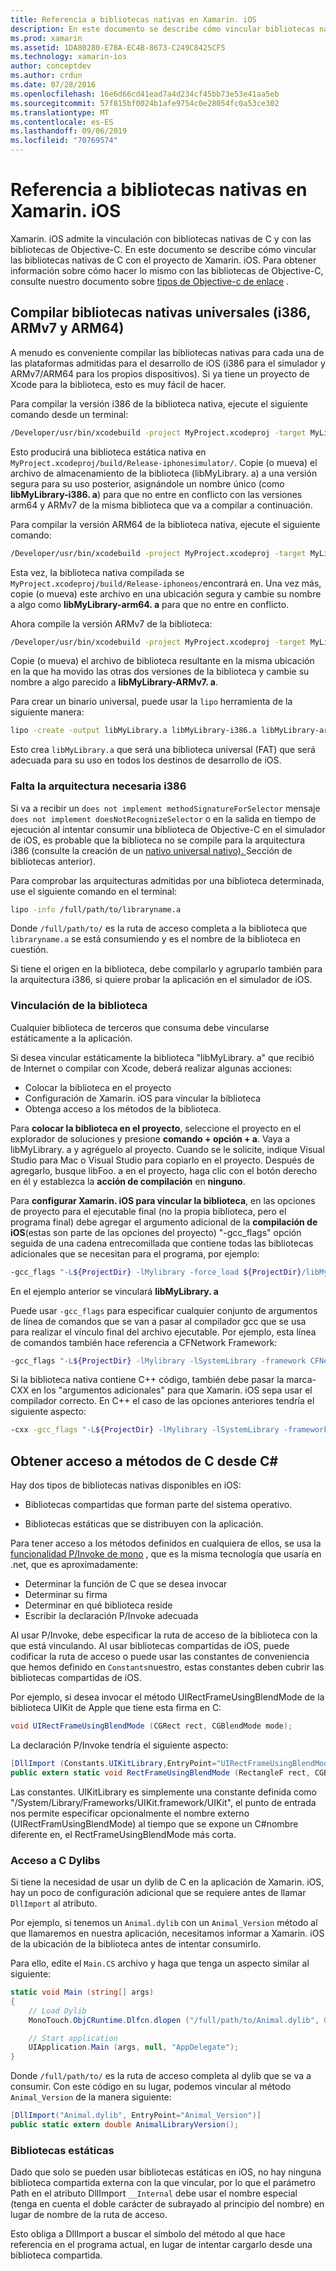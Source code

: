 ```yaml
---
title: Referencia a bibliotecas nativas en Xamarin. iOS
description: En este documento se describe cómo vincular bibliotecas nativas de C a una aplicación de Xamarin. iOS. Describe cómo crear bibliotecas nativas universales y obtener acceso a métodos de C#C desde.
ms.prod: xamarin
ms.assetid: 1DA80280-E78A-EC4B-8673-C249C8425CF5
ms.technology: xamarin-ios
author: conceptdev
ms.author: crdun
ms.date: 07/28/2016
ms.openlocfilehash: 16e6d66cd41ead7a4d234cf45bb73e53e41aa5eb
ms.sourcegitcommit: 57f815bf0024b1afe9754c0e28054fc0a53ce302
ms.translationtype: MT
ms.contentlocale: es-ES
ms.lasthandoff: 09/06/2019
ms.locfileid: "70769574"
---
```

# <a name="referencing-native-libraries-in-xamarinios"></a>Referencia a bibliotecas nativas en Xamarin. iOS

Xamarin. iOS admite la vinculación con bibliotecas nativas de C y con las bibliotecas de Objective-C. En este documento se describe cómo vincular las bibliotecas nativas de C con el proyecto de Xamarin. iOS. Para obtener información sobre cómo hacer lo mismo con las bibliotecas de Objective-C, consulte nuestro documento sobre [tipos de Objective-c de enlace](~/ios/platform/binding-objective-c/index.md) .

<a name="building_native" />

## <a name="building-universal-native-libraries-i386-armv7-and-arm64"></a>Compilar bibliotecas nativas universales (i386, ARMv7 y ARM64)

A menudo es conveniente compilar las bibliotecas nativas para cada una de las plataformas admitidas para el desarrollo de iOS (i386 para el simulador y ARMv7/ARM64 para los propios dispositivos). Si ya tiene un proyecto de Xcode para la biblioteca, esto es muy fácil de hacer.

Para compilar la versión i386 de la biblioteca nativa, ejecute el siguiente comando desde un terminal:

```bash
/Developer/usr/bin/xcodebuild -project MyProject.xcodeproj -target MyLibrary -sdk iphonesimulator -arch i386 -configuration Release clean build
```

Esto producirá una biblioteca estática nativa en `MyProject.xcodeproj/build/Release-iphonesimulator/`. Copie (o mueva) el archivo de almacenamiento de la biblioteca (libMyLibrary. a) a una versión segura para su uso posterior, asignándole un nombre único (como **libMyLibrary-i386. a**) para que no entre en conflicto con las versiones arm64 y ARMv7 de la misma biblioteca que va a compilar a continuación.

Para compilar la versión ARM64 de la biblioteca nativa, ejecute el siguiente comando:

```bash
/Developer/usr/bin/xcodebuild -project MyProject.xcodeproj -target MyLibrary -sdk iphoneos -arch arm64 -configuration Release clean build
```

Esta vez, la biblioteca nativa compilada se `MyProject.xcodeproj/build/Release-iphoneos/`encontrará en. Una vez más, copie (o mueva) este archivo en una ubicación segura y cambie su nombre a algo como **libMyLibrary-arm64. a** para que no entre en conflicto.

Ahora compile la versión ARMv7 de la biblioteca:

```bash
/Developer/usr/bin/xcodebuild -project MyProject.xcodeproj -target MyLibrary -sdk iphoneos -arch armv7 -configuration Release clean build
```

Copie (o mueva) el archivo de biblioteca resultante en la misma ubicación en la que ha movido las otras dos versiones de la biblioteca y cambie su nombre a algo parecido a **libMyLibrary-ARMv7. a**.

Para crear un binario universal, puede usar la `lipo` herramienta de la siguiente manera:

```bash
lipo -create -output libMyLibrary.a libMyLibrary-i386.a libMyLibrary-arm64.a libMyLibrary-armv7.a
```

Esto crea `libMyLibrary.a` que será una biblioteca universal (FAT) que será adecuada para su uso en todos los destinos de desarrollo de iOS.

### <a name="missing-required-architecture-i386"></a>Falta la arquitectura necesaria i386

Si va a recibir un `does not implement methodSignatureForSelector` mensaje `does not implement doesNotRecognizeSelector` o en la salida en tiempo de ejecución al intentar consumir una biblioteca de Objective-C en el simulador de iOS, es probable que la biblioteca no se compile para la arquitectura i386 (consulte la creación de un [nativo universal nativo). ](#building_native)Sección de bibliotecas anterior).

Para comprobar las arquitecturas admitidas por una biblioteca determinada, use el siguiente comando en el terminal:

```bash
lipo -info /full/path/to/libraryname.a
```

Donde `/full/path/to/` es la ruta de acceso completa a la biblioteca que `libraryname.a` se está consumiendo y es el nombre de la biblioteca en cuestión.

Si tiene el origen en la biblioteca, debe compilarlo y agruparlo también para la arquitectura i386, si quiere probar la aplicación en el simulador de iOS.

### <a name="linking-your-library"></a>Vinculación de la biblioteca

Cualquier biblioteca de terceros que consuma debe vincularse estáticamente a la aplicación. 

Si desea vincular estáticamente la biblioteca "libMyLibrary. a" que recibió de Internet o compilar con Xcode, deberá realizar algunas acciones:

- Colocar la biblioteca en el proyecto
- Configuración de Xamarin. iOS para vincular la biblioteca
- Obtenga acceso a los métodos de la biblioteca.

Para **colocar la biblioteca en el proyecto**, seleccione el proyecto en el explorador de soluciones y presione **comando + opción + a**. Vaya a libMyLibrary. a y agréguelo al proyecto. Cuando se le solicite, indique Visual Studio para Mac o Visual Studio para copiarlo en el proyecto. Después de agregarlo, busque libFoo. a en el proyecto, haga clic con el botón derecho en él y establezca la **acción de compilación** en **ninguno**.

Para **configurar Xamarin. iOS para vincular la biblioteca**, en las opciones de proyecto para el ejecutable final (no la propia biblioteca, pero el programa final) debe agregar el argumento adicional de la **compilación de iOS**(estas son parte de las opciones del proyecto) "-gcc_flags" opción seguida de una cadena entrecomillada que contiene todas las bibliotecas adicionales que se necesitan para el programa, por ejemplo:

```bash
-gcc_flags "-L${ProjectDir} -lMylibrary -force_load ${ProjectDir}/libMyLibrary.a"
```

En el ejemplo anterior se vinculará **libMyLibrary. a**

Puede usar `-gcc_flags` para especificar cualquier conjunto de argumentos de línea de comandos que se van a pasar al compilador gcc que se usa para realizar el vínculo final del archivo ejecutable. Por ejemplo, esta línea de comandos también hace referencia a CFNetwork Framework:

```bash
-gcc_flags "-L${ProjectDir} -lMylibrary -lSystemLibrary -framework CFNetwork -force_load ${ProjectDir}/libMyLibrary.a"
```

Si la biblioteca nativa contiene C++ código, también debe pasar la marca-CXX en los "argumentos adicionales" para que Xamarin. iOS sepa usar el compilador correcto. En C++ el caso de las opciones anteriores tendría el siguiente aspecto:

```bash
-cxx -gcc_flags "-L${ProjectDir} -lMylibrary -lSystemLibrary -framework CFNetwork -force_load ${ProjectDir}/libMyLibrary.a"
```

<a name="Accessing_C_Methods_from_C#" />

## <a name="accessing-c-methods-from-c35"></a>Obtener acceso a métodos de C desde C&#35;

Hay dos tipos de bibliotecas nativas disponibles en iOS:

- Bibliotecas compartidas que forman parte del sistema operativo.

- Bibliotecas estáticas que se distribuyen con la aplicación.

Para tener acceso a los métodos definidos en cualquiera de ellos, se usa la [funcionalidad P/Invoke de mono](https://www.mono-project.com/docs/advanced/pinvoke/) , que es la misma tecnología que usaría en .net, que es aproximadamente:

- Determinar la función de C que se desea invocar
- Determinar su firma
- Determinar en qué biblioteca reside
- Escribir la declaración P/Invoke adecuada

Al usar P/Invoke, debe especificar la ruta de acceso de la biblioteca con la que está vinculando. Al usar bibliotecas compartidas de iOS, puede codificar la ruta de acceso o puede usar las constantes de conveniencia que hemos definido en `Constants`nuestro, estas constantes deben cubrir las bibliotecas compartidas de iOS.

Por ejemplo, si desea invocar el método UIRectFrameUsingBlendMode de la biblioteca UIKit de Apple que tiene esta firma en C:

```csharp
void UIRectFrameUsingBlendMode (CGRect rect, CGBlendMode mode);
```

La declaración P/Invoke tendría el siguiente aspecto:

```csharp
[DllImport (Constants.UIKitLibrary,EntryPoint="UIRectFrameUsingBlendMode")]
public extern static void RectFrameUsingBlendMode (RectangleF rect, CGBlendMode blendMode);
```

Las constantes. UIKitLibrary es simplemente una constante definida como "/System/Library/Frameworks/UIKit.framework/UIKit", el punto de entrada nos permite especificar opcionalmente el nombre externo (UIRectFramUsingBlendMode) al tiempo que se expone un C#nombre diferente en, el RectFrameUsingBlendMode más corta.

<a name="Accessing_C_Dylibs" />

### <a name="accessing-c-dylibs"></a>Acceso a C Dylibs

Si tiene la necesidad de usar un dylib de C en la aplicación de Xamarin. iOS, hay un poco de configuración adicional que se requiere antes de llamar `DllImport` al atributo.

Por ejemplo, si tenemos un `Animal.dylib` con un `Animal_Version` método al que llamaremos en nuestra aplicación, necesitamos informar a Xamarin. iOS de la ubicación de la biblioteca antes de intentar consumirlo.

Para ello, edite el `Main.CS` archivo y haga que tenga un aspecto similar al siguiente:

```csharp
static void Main (string[] args)
{
    // Load Dylib
    MonoTouch.ObjCRuntime.Dlfcn.dlopen ("/full/path/to/Animal.dylib", 0);

    // Start application
    UIApplication.Main (args, null, "AppDelegate");
}
```

Donde `/full/path/to/` es la ruta de acceso completa al dylib que se va a consumir. Con este código en su lugar, podemos vincular al método `Animal_Version` de la manera siguiente:

```csharp
[DllImport("Animal.dylib", EntryPoint="Animal_Version")]
public static extern double AnimalLibraryVersion();
```

<a name="Static_Libraries" />

### <a name="static-libraries"></a>Bibliotecas estáticas

Dado que solo se pueden usar bibliotecas estáticas en iOS, no hay ninguna biblioteca compartida externa con la que vincular, por lo que el parámetro Path en el atributo DllImport `__Internal` debe usar el nombre especial (tenga en cuenta el doble carácter de subrayado al principio del nombre) en lugar de nombre de la ruta de acceso.

Esto obliga a DllImport a buscar el símbolo del método al que hace referencia en el programa actual, en lugar de intentar cargarlo desde una biblioteca compartida.
